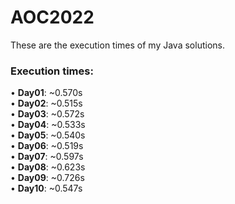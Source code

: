# AOC2022
These are the execution times of my Java solutions.
### Execution times:
• <b>Day01</b>: ~0.570s<br>
• <b>Day02</b>: ~0.515s<br>
• <b>Day03</b>: ~0.572s<br>
• <b>Day04</b>: ~0.533s<br>
• <b>Day05</b>: ~0.540s<br>
• <b>Day06</b>: ~0.519s<br>
• <b>Day07</b>: ~0.597s<br>
• <b>Day08</b>: ~0.623s<br>
• <b>Day09</b>: ~0.726s<br>
• <b>Day10</b>: ~0.547s<br>
